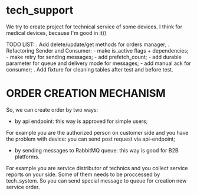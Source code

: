 # tech_support
We try to create project for technical service of some devices. I think for medical devices, because I'm good in it))

TODO LIST:
. Add delete/update/get methods for orders manager;
. Refactoring Sender and Consumer:
    - make is_active flags + dependencies;
    - make retry for sending messages;
    - add prefetch_count;
    - add durable parameter for queue and delivery mode for messages;
    - add manual ack for consumer;
. Add fixture for cleaning tables after test and before test.


# ORDER CREATION MECHANISM
So, we can create order by two ways:
- by api endpoint: this way is approved for simple users;

For example you are the authorized person on customer side and you have the problem with device: you can send post 
request via api-endpoint;

- by sending messages to RabbitMQ queue: this way is good for B2B platforms.

For example you are service distributor of technics and you collect service reports on your side. Some of them needs
to be proccessed by tech_system. So you can send special message to queue for creation new service order.
